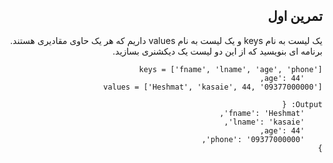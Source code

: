 <div dir="rtl">

## تمرین اول

یک لیست به نام keys و یک لیست به نام values داریم که هر یک حاوی مقادیری هستند. برنامه ای بنویسید که از این دو لیست یک دیکشنری بسازید.

```
keys = ['fname', 'lname', 'age', 'phone']
    'age': 44,
values = ['Heshmat', 'kasaie', 44, '09377000000']

Output: {
    'fname': 'Heshmat',
    'lname': 'kasaie',
    'age': 44,
    'phone': '09377000000',
}
```

</div>